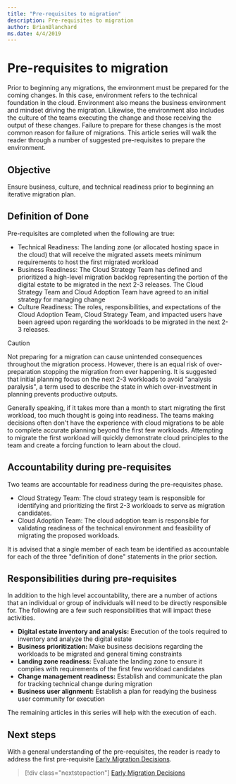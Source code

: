 ```yaml
---
title: "Pre-requisites to migration"
description: Pre-requisites to migration
author: BrianBlanchard
ms.date: 4/4/2019
---
```


# Pre-requisites to migration

Prior to beginning any migrations, the environment must be prepared for the coming changes. In this case, environment refers to the technical foundation in the cloud. Environment also means the business environment and mindset driving the migration. Likewise, the environment also includes the culture of the teams executing the change and those receiving the output of these changes. Failure to prepare for these changes is the most common reason for failure of migrations. This article series will walk the reader through a number of suggested pre-requisites to prepare the environment.

## Objective

Ensure business, culture, and technical readiness prior to beginning an iterative migration plan.

## Definition of Done

Pre-requisites are completed when the following are true:

* Technical Readiness: The landing zone (or allocated hosting space in the cloud) that will receive the migrated assets meets minimum requirements to host the first migrated workload
* Business Readiness: The Cloud Strategy Team has defined and prioritized a high-level migration backlog representing the portion of the digital estate to be migrated in the next 2-3 releases. The Cloud Strategy Team and Cloud Adoption Team have agreed to an initial strategy for managing change
* Culture Readiness: The roles, responsibilities, and expectations of the Cloud Adoption Team, Cloud Strategy Team, and impacted users have been agreed upon regarding the workloads to be migrated in the next 2-3 releases.

> [!CAUTION]
> Not preparing for a migration can cause unintended consequences throughout the migration process. However, there is an equal risk of over-preparation stopping the migration from ever happening. It is suggested that initial planning focus on the next 2-3 workloads to avoid "analysis paralysis", a term used to describe the state in which over-investment in planning prevents productive outputs.

Generally speaking, if it takes more than a month to start migrating the first workload, too much thought is going into readiness. The teams making decisions often don't have the experience with cloud migrations to be able to complete accurate planning beyond the first few workloads. Attempting to migrate the first workload will quickly demonstrate cloud principles to the team and create a forcing function to learn about the cloud.

## Accountability during pre-requisites

Two teams are accountable for readiness during the pre-requisites phase.

* Cloud Strategy Team: The cloud strategy team is responsible for identifying and prioritizing the first 2-3 workloads to serve as migration candidates.
* Cloud Adoption Team: The cloud adoption team is responsible for validating readiness of the technical environment and feasibility of migrating the proposed workloads.

It is advised that a single member of each team be identified as accountable for each of the three "definition of done" statements in the prior section.

## Responsibilities during pre-requisites

In addition to the high level accountability, there are a number of actions that an individual or group of individuals will need to be directly responsible for. The following are a few such responsibilities that will impact these activities.

* **Digital estate inventory and analysis:** Execution of the tools required to inventory and analyze the digital estate
* **Business prioritization:** Make business decisions regarding the workloads to be migrated and general timing constraints
* **Landing zone readiness:** Evaluate the landing zone to ensure it complies with requirements of the first few workload candidates
* **Change management readiness:** Establish and communicate the plan for tracking technical change during migration
* **Business user alignment:** Establish a plan for readying the business user community for execution

The remaining articles in this series will help with the execution of each.

## Next steps

With a general understanding of the pre-requisites, the reader is ready to address the first pre-requisite [Early Migration Decisions](decisions.md).

> [!div class="nextstepaction"]
> [Early Migration Decisions](decisions.md)
